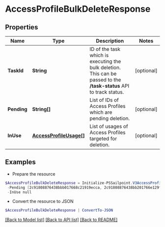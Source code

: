 # AccessProfileBulkDeleteResponse
## Properties

Name | Type | Description | Notes
------------ | ------------- | ------------- | -------------
**TaskId** | **String** | ID of the task which is executing the bulk deletion. This can be passed to the **/task-status** API to track status. | [optional] 
**Pending** | **String[]** | List of IDs of Access Profiles which are pending deletion. | [optional] 
**InUse** | [**AccessProfileUsage[]**](AccessProfileUsage.md) | List of usages of Access Profiles targeted for deletion. | [optional] 

## Examples

- Prepare the resource
```powershell
$AccessProfileBulkDeleteResponse = Initialize-PSSailpoint.V3AccessProfileBulkDeleteResponse  -TaskId 2c9180867817ac4d017817c491119a20 `
 -Pending [2c91808876438bbb017668c21919ecca, 2c91808876438bb201766e129f151816] `
 -InUse null
```

- Convert the resource to JSON
```powershell
$AccessProfileBulkDeleteResponse | ConvertTo-JSON
```

[[Back to Model list]](../README.md#documentation-for-models) [[Back to API list]](../README.md#documentation-for-api-endpoints) [[Back to README]](../README.md)

